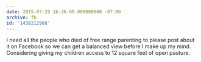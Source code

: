 ```yaml
---
date: 2015-07-29 16:36:08.000000000 -07:00
archive: fb
id: '1438212968'
---
```


I need all the people who died of free range parenting to please post about it on Facebook so we can get a balanced view before I make up my mind. Considering giving my children access to 12 square feet of open pasture.
